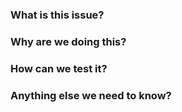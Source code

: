 ### What is this issue?


### Why are we doing this?


### How can we test it?


### Anything else we need to know?
